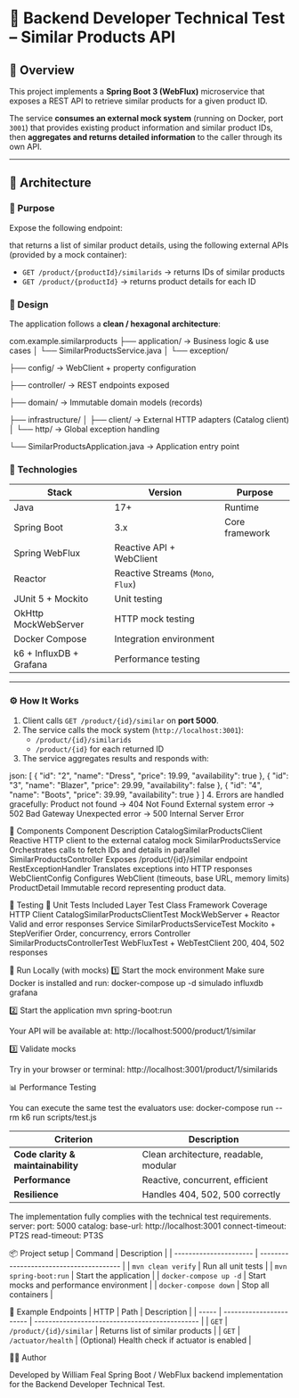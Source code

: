 # 🧠 Backend Developer Technical Test – Similar Products API

## 🚀 Overview

This project implements a **Spring Boot 3 (WebFlux)** microservice that exposes a REST API to retrieve similar products for a given product ID.

The service **consumes an external mock system** (running on Docker, port `3001`) that provides existing product information and similar product IDs, then **aggregates and returns detailed information** to the caller through its own API.

---

## 🧩 Architecture

### 🔹 Purpose

Expose the following endpoint:


that returns a list of similar product details, using the following external APIs (provided by a mock container):

- `GET /product/{productId}/similarids` → returns IDs of similar products
- `GET /product/{productId}` → returns product details for each ID

### 🔹 Design

The application follows a **clean / hexagonal architecture**:

com.example.similarproducts
├── application/ → Business logic & use cases
│ └── SimilarProductsService.java
│ └── exception/

├── config/ → WebClient + property configuration

├── controller/ → REST endpoints exposed

├── domain/ → Immutable domain models (records)

├── infrastructure/
│ ├── client/ → External HTTP adapters (Catalog client)
│ └── http/ → Global exception handling

└── SimilarProductsApplication.java → Application entry point


### 🔹 Technologies

| Stack | Version | Purpose |
|--------|----------|----------|
| Java | 17+ | Runtime |
| Spring Boot | 3.x | Core framework |
| Spring WebFlux | Reactive API + WebClient |
| Reactor | Reactive Streams (`Mono`, `Flux`) |
| JUnit 5 + Mockito | Unit testing |
| OkHttp MockWebServer | HTTP mock testing |
| Docker Compose | Integration environment |
| k6 + InfluxDB + Grafana | Performance testing |

---

### ⚙️ How It Works

1. Client calls `GET /product/{id}/similar` on **port 5000**.
2. The service calls the mock system (`http://localhost:3001`):
    - `/product/{id}/similarids`
    - `/product/{id}` for each returned ID
3. The service aggregates results and responds with:

json:
[
  { "id": "2", "name": "Dress", "price": 19.99, "availability": true },
  { "id": "3", "name": "Blazer", "price": 29.99, "availability": false },
  { "id": "4", "name": "Boots", "price": 39.99, "availability": true }
]
4. Errors are handled gracefully:
    Product not found → 404 Not Found
    External system error → 502 Bad Gateway
    Unexpected error → 500 Internal Server Error

🧱 Components
    Component	                    Description
    CatalogSimilarProductsClient	Reactive HTTP client to the external catalog mock
    SimilarProductsService	        Orchestrates calls to fetch IDs and details in parallel
    SimilarProductsController	    Exposes /product/{id}/similar endpoint
    RestExceptionHandler	        Translates exceptions into HTTP responses
    WebClientConfig	                Configures WebClient (timeouts, base URL, memory limits)
    ProductDetail	                Immutable record representing product data.

🧪 Testing
🔹 Unit Tests Included
Layer	            Test Class	                        Framework       	            Coverage
HTTP Client	        CatalogSimilarProductsClientTest	MockWebServer + Reactor	        Valid and error responses
Service	            SimilarProductsServiceTest	        Mockito + StepVerifier	        Order, concurrency, errors
Controller	        SimilarProductsControllerTest	    WebFluxTest + WebTestClient  	200, 404, 502 responses

🧰 Run Locally (with mocks)
1️⃣ Start the mock environment
Make sure Docker is installed and run:
docker-compose up -d simulado influxdb grafana

2️⃣ Start the application
mvn spring-boot:run

Your API will be available at:
http://localhost:5000/product/1/similar

3️⃣ Validate mocks

Try in your browser or terminal:
http://localhost:3001/product/1/similarids

📊 Performance Testing

You can execute the same test the evaluators use:
docker-compose run --rm k6 run scripts/test.js

| Criterion                          | Description                           
| ---------------------------------- | ------------------------------------- 
| **Code clarity & maintainability** | Clean architecture, readable, modular 
| **Performance**                    | Reactive, concurrent, efficient      
| **Resilience**                     | Handles 404, 502, 500 correctly      

The implementation fully complies with the technical test requirements.
server:
  port: 5000
catalog:
  base-url: http://localhost:3001
  connect-timeout: PT2S
  read-timeout: PT3S

📦 Project setup
| Command                | Description                             |
| ---------------------- | --------------------------------------- |
| `mvn clean verify`     | Run all unit tests                      |
| `mvn spring-boot:run`  | Start the application                   |
| `docker-compose up -d` | Start mocks and performance environment |
| `docker-compose down`  | Stop all containers                     |

🧰 Example Endpoints
| HTTP  | Path                    | Description                                    |
| ----- | ----------------------- | ---------------------------------------------- |
| `GET` | `/product/{id}/similar` | Returns list of similar products               |
| `GET` | `/actuator/health`      | (Optional) Health check if actuator is enabled |


👨‍💻 Author

Developed by William Feal
Spring Boot / WebFlux backend implementation for the Backend Developer Technical Test.

